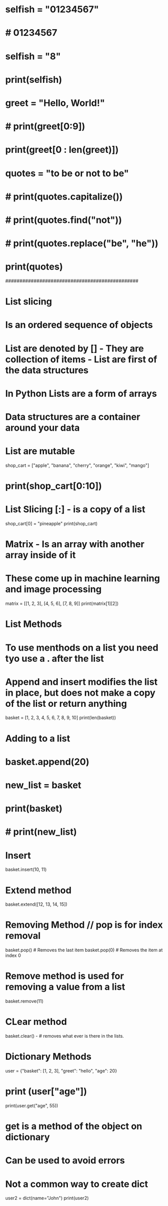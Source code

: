 # selfish = "01234567"
# #  01234567
# selfish = "8"

# print(selfish)


# greet = "Hello, World!"

# # print(greet[0:9])

# print(greet[0 : len(greet)])


# quotes = "to be or not to be"
# # print(quotes.capitalize())
# # print(quotes.find("not"))
# # print(quotes.replace("be", "he"))
# print(quotes)
###############################################
# List slicing
#  Is an ordered sequence of objects
# List are denoted by [] - They are collection of items - List are first of the data structures
# In Python Lists are a form of arrays
# Data structures are a container around your data
# List are mutable
shop_cart = ["apple", "banana", "cherry", "orange", "kiwi", "mango"]
# print(shop_cart[0:10])

# List Slicing [:] - is a copy of a list
shop_cart[0] = "pineapple"
print(shop_cart)

# Matrix  - Is an array with another array inside of it

# These come up in machine learning and image processing

matrix = [[1, 2, 3], [4, 5, 6], [7, 8, 9]]
print(matrix[1][2])

# List Methods

# To use menthods on a list you need tyo use a . after the list
# Append and insert modifies the list in place, but does not make a copy of the list or return anything

basket = [1, 2, 3, 4, 5, 6, 7, 8, 9, 10]
print(len(basket))

# Adding to a list
# basket.append(20)
# new_list = basket
# print(basket)
# # print(new_list)

# Insert
basket.insert(10, 11)

# Extend method

basket.extend([12, 13, 14, 15])

# Removing Method // pop is for index removal
basket.pop()  # Removes the last item
basket.pop(0)  # Removes the item at index 0

# Remove method is used for removing a value from a list

basket.remove(11)

# CLear method 

basket.clear() - # removes what ever is there in the lists.

# Dictionary Methods

user = {"basket": [1, 2, 3], "greet": "hello", "age": 20}
# print (user["age"])

print(user.get("age", 55))

# get is a method of the object on dictionary
# Can be used to avoid errors


#  Not a common way to create dict

user2 = dict(name="John")
print(user2)
